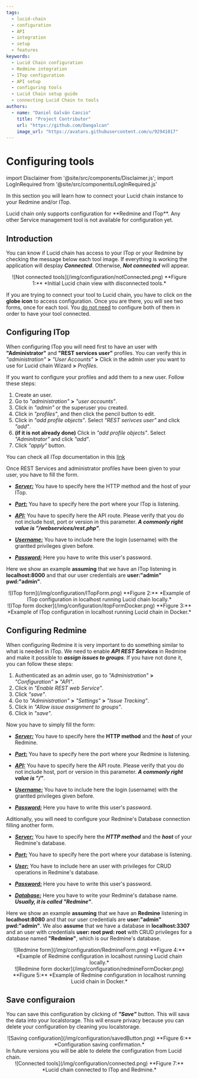 ```yaml
---
tags:
  - lucid-chain
  - configuration
  - API
  - integration
  - setup
  - features
keywords:
  - Lucid Chain configuration
  - Redmine integration
  - ITop configuration
  - API setup
  - configuring tools
  - Lucid Chain setup guide
  - connecting Lucid Chain to tools
authors: 
  - name: "Daniel Galván Cancio"
    title: "Project Contributor"
    url: "https://github.com/Dangalcan"
    image_url: "https://avatars.githubusercontent.com/u/92941017"
---
```


# Configuring tools

import Disclaimer from '@site/src/components/Disclaimer.js';
import LogInRequired from '@site/src/components/LogInRequired.js'

<LogInRequired/>

In this section you will learn how to connect your Lucid chain instance to your Redmine and/or ITop.

<Disclaimer>
Lucid chain only supports configuration for **Redmine and ITop**. Any other Service management tool is not available for configuration yet.
</Disclaimer>

## Introduction

You can know if Lucid chain has access to your ITop or your Redmine by checking the message below each tool image. If everything is working the application will desplay ***Connected***. Otherwise, ***Not connected*** will appear.

<div align="center">
![Not connected tools](/img/configuration/notConnected.png)  
**Figure 1:** *Initial Lucid chain view with disconnected tools.*
</div>

If you are trying to connect your tool to Lucid chain, you have to click on the **globe icon** to access configuration. Once you are there, you will see two forms, once for each tool. You <u>do not need</u> to configure both of them in order to have your tool connected.

## Configuring ITop

When configuring ITop you will need first to have an user with **"Administrator"** and **"REST services user"** profiles. You can verify this in *"administration"* **>** *"User Accounts"* **>** Click in the admin user you want to use for Lucid chain Wizard **>** *Profiles*.

If you want to configure your profiles and add them to a new user. Follow these steps:

1. Create an user.
2. Go to *"administration"* **>** *"user accounts"*.
3. Click in *"admin"* or the superuser you created.
4. Click in *"profiles"*, and then click the pencil button to edit.
5. Click in *"add profile objects"*. Select *"REST serivces user"* and click *"add"*.
6. **(if it is not already done)** Click in *"add profile objects"*. Select *"Adminitrator"* and click *"add"*.
7. Click *"apply"* button.

You can check all ITop documentation in this [link](https://www.itophub.io/wiki/page?id=latest:start)

Once REST Services and administrator profiles have been given to your user, you have to fill the form.

+ <u>***Server:***</u> You have to specify here the HTTP method and the host of your ITop.

+ <u>***Port:***</u> You have to specify here the port where your ITop is listening.

+ <u>***API:***</u> You have to specify here the API route. Please verify that you do not include host, port or version in this parameter. ***A commonly right value is "/webservices/rest.php"***.

+ <u>***Username:***</u> You have to include here the login (username) with the grantted privileges given before.

+ <u>***Password:***</u> Here you have to write this user's password.

Here we show an example **assuming** that we have an ITop listening in **localhost:8000** and that our user credentials are **user:"admin" pwd:"admin"**.

<div style={{ display: 'flex', justifyContent: 'center', alignItems: 'center', gap: '20px' }}>
<div align="center">
![ITop form](/img/configuration/ITopForm.png)  
**Figure 2:** *Example of ITop configuration in localhost running Lucid chain locally.*
</div>

<div align="center">
![ITop form docker](/img/configuration/itopFormDocker.png)  
**Figure 3:** *Example of ITop configuration in localhost running Lucid chain in Docker.*
</div>
</div>

## Configuring Redmine

When configuring Redmine it is very important to do something similar to what is needed in ITop. We need to enable ***API REST Services*** in Redmine and make it possible to ***assign issues to groups***. If you have not done it, you can follow these steps:

1. Authenticated as an admin user, go to *"Administration"* **>** *"Configuration"* **>** *"API"*.
2. Click in *"Enable REST web Service"*.
3. Click *"save"*.
4. Go to *"Administration"* **>** *"Settings"* **>** *"Issue Tracking"*.
5. Click in *"Allow issue assignment to groups"*.
6. Click in *"save"*.

Now you have to simply fill the form:

+ <u>***Server:***</u> You have to specify here the **HTTP method** and the ***host*** of your Redmine.

+ <u>***Port:***</u> You have to specify here the port where your Redmine is listening.

+ <u>***API:***</u> You have to specify here the API route. Please verify that you do not include host, port or version in this parameter. ***A commonly right value is "/"***.

+ <u>***Username:***</u> You have to include here the login (username) with the grantted privileges given before.

+ <u>***Password:***</u> Here you have to write this user's password.

Aditionally, you will need to configure your Redmine's Database connection filling another form.

+ <u>***Server:***</u> You have to specify here the ***HTTP method*** and the ***host*** of your Redmine's database.

+ <u>***Port:***</u> You have to specify here the port where your database is listening.

+ <u>***User:***</u> You have to include here an user with privileges for CRUD operations in Redmine's database.

+ <u>***Password:***</u> Here you have to write this user's password.

+ <u>***Database:***</u> Here you have to write your Redmine's database name. ***Usually, it is called "Redmine"***.

Here we show an example **assuming** that we have an **Redmine** listening in **localhost:8080** and that our user credentials are **user:"admin" pwd:"admin"**. We also **assume** that we have a database in **localhost:3307** and an user with credentials **user: root pwd: root** with CRUD privileges for a database named **"Redmine"**, which is our Redmine's database.

<div style={{ display: 'flex', justifyContent: 'center', alignItems: 'center', gap: '20px' }}>
<div align="center">
![Redmine form](/img/configuration/RedmineForm.png)  
**Figure 4:** *Example of Redmine configuration in localhost running Lucid chain locally.*
</div>

<div align="center">
![Redmine form docker](/img/configuration/redmineFormDocker.png)  
**Figure 5:** *Example of Redmine configuration in localhost running Lucid chain in Docker.*
</div>
</div>

## Save configuraion

You can save this configuration by clicking of ***"Save"*** button. This will sava the data into your localstorage. This will ensure privacy because you can delete your configuration by cleaning you localstorage.

<div align="center">
![Saving configuration](/img/configuration/savedButton.png)  
**Figure 6:** *Configuration saving confirmation.*
</div>

<Disclaimer>
In future versions you will be able to delete the configuration from Lucid chain.
</Disclaimer>

<div align="center">
![Connected tools](/img/configuration/connected.png)  
**Figure 7:** *Lucid chain connected to ITop and Redmine.*
</div>
